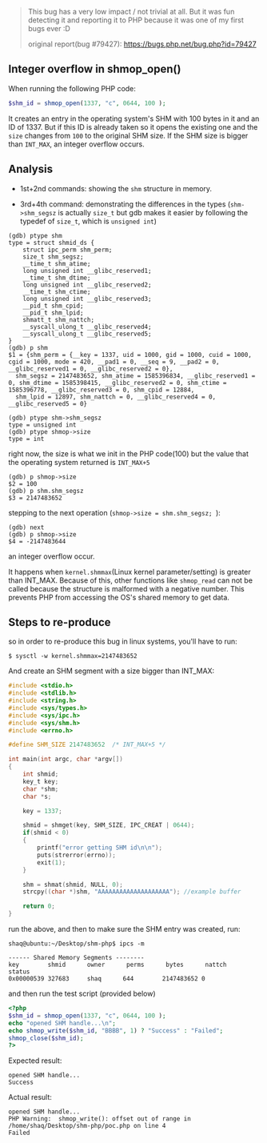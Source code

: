 >This bug has a very low impact / not trivial at all. But it was fun detecting it and reporting it to PHP because it was one of my first bugs ever :D
>
>original report(bug #79427): https://bugs.php.net/bug.php?id=79427

## Integer overflow in shmop_open() 
When running the following PHP code:
```php
$shm_id = shmop_open(1337, "c", 0644, 100 ); 
```
It creates an entry in the operating system's SHM with 100 bytes in it and an ID of 1337. But if this ID is already taken so it opens the existing one and the ``size`` changes from ``100`` to the original SHM size. If the SHM size is bigger than ``INT_MAX``, an integer overflow occurs. 

## Analysis

* 1st+2nd commands: showing the ``shm`` structure in memory.

* 3rd+4th command: demonstrating the differences in the types (``shm->shm_segsz`` is actually ``size_t`` but gdb makes it easier by following the typedef of ``size_t``, which is ``unsigned int``)
```
(gdb) ptype shm
type = struct shmid_ds {
    struct ipc_perm shm_perm;
    size_t shm_segsz;
    __time_t shm_atime;
    long unsigned int __glibc_reserved1;
    __time_t shm_dtime;
    long unsigned int __glibc_reserved2;
    __time_t shm_ctime;
    long unsigned int __glibc_reserved3;
    __pid_t shm_cpid;
    __pid_t shm_lpid;
    shmatt_t shm_nattch;
    __syscall_ulong_t __glibc_reserved4;
    __syscall_ulong_t __glibc_reserved5;
}
(gdb) p shm
$1 = {shm_perm = {__key = 1337, uid = 1000, gid = 1000, cuid = 1000, cgid = 1000, mode = 420, __pad1 = 0, __seq = 9, __pad2 = 0, __glibc_reserved1 = 0, __glibc_reserved2 = 0},
  shm_segsz = 2147483652, shm_atime = 1585396834, __glibc_reserved1 = 0, shm_dtime = 1585398415, __glibc_reserved2 = 0, shm_ctime = 1585396778, __glibc_reserved3 = 0, shm_cpid = 12884,
  shm_lpid = 12897, shm_nattch = 0, __glibc_reserved4 = 0, __glibc_reserved5 = 0}

(gdb) ptype shm->shm_segsz
type = unsigned int 
(gdb) ptype shmop->size
type = int
```
right now, the size is what we init in the PHP code(100)
but the value that the operating system returned is ``INT_MAX+5``
```
(gdb) p shmop->size
$2 = 100
(gdb) p shm.shm_segsz
$3 = 2147483652
```
stepping to the next operation (``shmop->size = shm.shm_segsz; ``):
```
(gdb) next 
(gdb) p shmop->size 
$4 = -2147483644
```
an integer overflow occur.

It happens when ``kernel.shmmax``(Linux kernel parameter/setting) is greater than INT_MAX. Because of this, other functions like ``shmop_read`` can not be called because the structure is malformed with a negative number. This prevents PHP from accessing the OS's shared memory to get data.

## Steps to re-produce
so in order to re-produce this bug in linux systems, you'll have to run:
```
$ sysctl -w kernel.shmmax=2147483652
```

And create an SHM segment with a size bigger than INT_MAX:
```c
#include <stdio.h>
#include <stdlib.h>
#include <string.h>
#include <sys/types.h>
#include <sys/ipc.h>
#include <sys/shm.h>
#include <errno.h>

#define SHM_SIZE 2147483652  /* INT_MAX+5 */

int main(int argc, char *argv[])
{
    int shmid;
    key_t key;
    char *shm;
    char *s; 

    key = 1337;

    shmid = shmget(key, SHM_SIZE, IPC_CREAT | 0644);
    if(shmid < 0)
    {
        printf("error getting SHM id\n\n");
        puts(strerror(errno));
        exit(1);
    }

    shm = shmat(shmid, NULL, 0);
    strcpy((char *)shm, "AAAAAAAAAAAAAAAAAAAA"); //example buffer

    return 0;
}
```
run the above, and then to make sure the SHM entry was created, run:
```
shaq@ubuntu:~/Desktop/shm-php$ ipcs -m

------ Shared Memory Segments --------
key        shmid      owner      perms      bytes      nattch     status
0x00000539 327683     shaq      644        2147483652 0
```
and then run the test script (provided below)

```php
<?php
$shm_id = shmop_open(1337, "c", 0644, 100 );
echo "opened SHM handle...\n";
echo shmop_write($shm_id, "BBBB", 1) ? "Success" : "Failed";
shmop_close($shm_id);
?>
```

Expected result:
```
opened SHM handle...
Success
```
Actual result:
```
opened SHM handle...
PHP Warning:  shmop_write(): offset out of range in /home/shaq/Desktop/shm-php/poc.php on line 4
Failed
```